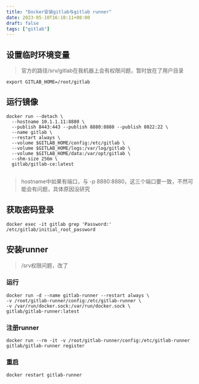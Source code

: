 ```yaml
---
title: "Docker安装gitlab与gitlab runner"
date: 2023-05-10T16:10:11+08:00
draft: false
tags: ["gitlab"]
---
```


## 设置临时环境变量
> 官方的路径/srv/gitlab在我机器上会有权限问题，暂时放在了用户目录
```
export GITLAB_HOME=/root/gitlab
```

## 运行镜像

``` 
docker run --detach \
  --hostname 10.1.1.11:8880 \
  --publish 8443:443 --publish 8880:8880 --publish 8022:22 \
  --name gitlab \
  --restart always \
  --volume $GITLAB_HOME/config:/etc/gitlab \
  --volume $GITLAB_HOME/logs:/var/log/gitlab \
  --volume $GITLAB_HOME/data:/var/opt/gitlab \
  --shm-size 256m \
  gitlab/gitlab-ce:latest
  
  ```
> hostname中如果有端口，与 -p 8880:8880，这三个端口要一致，不然可能会有问题，具体原因没研究
## 获取密码登录
  ```
  docker exec -it gitlab grep 'Password:' /etc/gitlab/initial_root_password
  ```


## 安装runner
> /srv权限问题，改了

### 运行
  ```
  docker run -d --name gitlab-runner --restart always \
  -v /root/gitlab-runner/config:/etc/gitlab-runner \
  -v /var/run/docker.sock:/var/run/docker.sock \
  gitlab/gitlab-runner:latest
  ```
### 注册runner
```
docker run --rm -it -v /root/gitlab-runner/config:/etc/gitlab-runner gitlab/gitlab-runner register
```
### 重启
`docker restart gitlab-runner`
